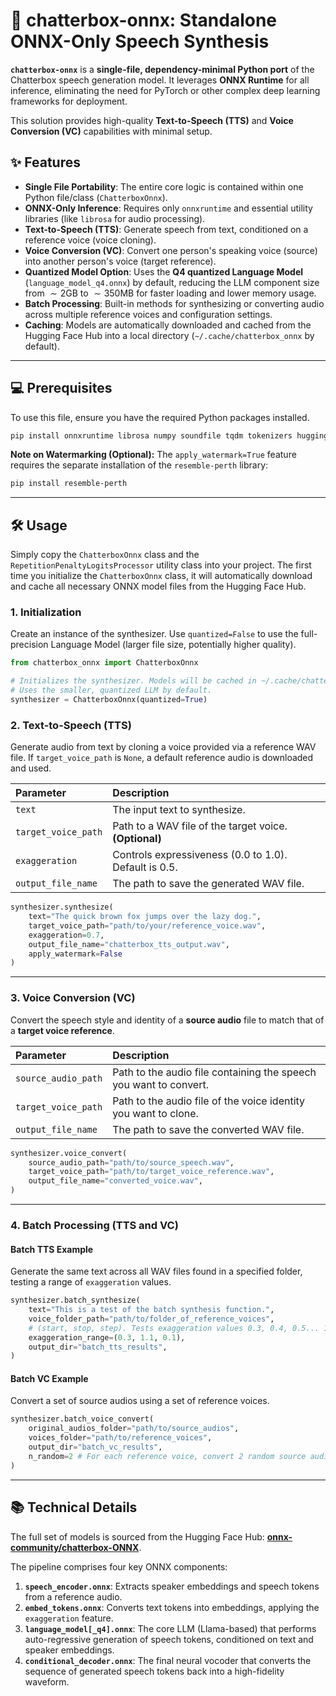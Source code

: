# 🤖 chatterbox-onnx: Standalone ONNX-Only Speech Synthesis

**`chatterbox-onnx`** is a **single-file, dependency-minimal Python port** of the Chatterbox speech generation model. It leverages **ONNX Runtime** for all inference, eliminating the need for PyTorch or other complex deep learning frameworks for deployment.

This solution provides high-quality **Text-to-Speech (TTS)** and **Voice Conversion (VC)** capabilities with minimal setup.

## ✨ Features

  * **Single File Portability**: The entire core logic is contained within one Python file/class (`ChatterboxOnnx`).
  * **ONNX-Only Inference**: Requires only `onnxruntime` and essential utility libraries (like `librosa` for audio processing).
  * **Text-to-Speech (TTS)**: Generate speech from text, conditioned on a reference voice (voice cloning).
  * **Voice Conversion (VC)**: Convert one person's speaking voice (source) into another person's voice (target reference).
  * **Quantized Model Option**: Uses the **Q4 quantized Language Model** (`language_model_q4.onnx`) by default, reducing the LLM component size from $\sim 2\text{GB}$ to $\sim 350\text{MB}$ for faster loading and lower memory usage.
  * **Batch Processing**: Built-in methods for synthesizing or converting audio across multiple reference voices and configuration settings.
  * **Caching**: Models are automatically downloaded and cached from the Hugging Face Hub into a local directory (`~/.cache/chatterbox_onnx` by default).

-----

## 💻 Prerequisites

To use this file, ensure you have the required Python packages installed.

```bash
pip install onnxruntime librosa numpy soundfile tqdm tokenizers huggingface_hub
```

**Note on Watermarking (Optional):**
The `apply_watermark=True` feature requires the separate installation of the `resemble-perth` library:

```bash
pip install resemble-perth
```

-----

## 🛠️ Usage

Simply copy the `ChatterboxOnnx` class and the `RepetitionPenaltyLogitsProcessor` utility class into your project. The first time you initialize the `ChatterboxOnnx` class, it will automatically download and cache all necessary ONNX model files from the Hugging Face Hub.

### 1\. Initialization

Create an instance of the synthesizer. Use `quantized=False` to use the full-precision Language Model (larger file size, potentially higher quality).

```python
from chatterbox_onnx import ChatterboxOnnx

# Initializes the synthesizer. Models will be cached in ~/.cache/chatterbox_onnx/
# Uses the smaller, quantized LLM by default.
synthesizer = ChatterboxOnnx(quantized=True) 
```

### 2\. Text-to-Speech (TTS)

Generate audio from text by cloning a voice provided via a reference WAV file. If `target_voice_path` is `None`, a default reference audio is downloaded and used.

| Parameter | Description |
| :--- | :--- |
| `text` | The input text to synthesize. |
| `target_voice_path` | Path to a WAV file of the target voice. **(Optional)** |
| `exaggeration` | Controls expressiveness (0.0 to 1.0). Default is 0.5. |
| `output_file_name` | The path to save the generated WAV file. |

```python
synthesizer.synthesize(
    text="The quick brown fox jumps over the lazy dog.",
    target_voice_path="path/to/your/reference_voice.wav", 
    exaggeration=0.7,
    output_file_name="chatterbox_tts_output.wav",
    apply_watermark=False
)
```

-----

### 3\. Voice Conversion (VC)

Convert the speech style and identity of a **source audio** file to match that of a **target voice reference**.

| Parameter | Description |
| :--- | :--- |
| `source_audio_path` | Path to the audio file containing the speech you want to convert. |
| `target_voice_path` | Path to the audio file of the voice identity you want to clone. |
| `output_file_name` | The path to save the converted WAV file. |

```python
synthesizer.voice_convert(
    source_audio_path="path/to/source_speech.wav",
    target_voice_path="path/to/target_voice_reference.wav",
    output_file_name="converted_voice.wav",
)
```

-----

### 4\. Batch Processing (TTS and VC)

#### Batch TTS Example

Generate the same text across all WAV files found in a specified folder, testing a range of `exaggeration` values.

```python
synthesizer.batch_synthesize(
    text="This is a test of the batch synthesis function.",
    voice_folder_path="path/to/folder_of_reference_voices",
    # (start, stop, step). Tests exaggeration values 0.3, 0.4, 0.5... 1.1.
    exaggeration_range=(0.3, 1.1, 0.1), 
    output_dir="batch_tts_results",
)
```

#### Batch VC Example

Convert a set of source audios using a set of reference voices.

```python
synthesizer.batch_voice_convert(
    original_audios_folder="path/to/source_audios", 
    voices_folder="path/to/reference_voices",  
    output_dir="batch_vc_results",
    n_random=2 # For each reference voice, convert 2 random source audios
)
```

-----

## 📚 Technical Details

The full set of models is sourced from the Hugging Face Hub: **[onnx-community/chatterbox-ONNX](https://huggingface.co/onnx-community/chatterbox-ONNX)**.

The pipeline comprises four key ONNX components:

1.  **`speech_encoder.onnx`**: Extracts speaker embeddings and speech tokens from a reference audio.
2.  **`embed_tokens.onnx`**: Converts text tokens into embeddings, applying the `exaggeration` feature.
3.  **`language_model[_q4].onnx`**: The core LLM (Llama-based) that performs auto-regressive generation of speech tokens, conditioned on text and speaker embeddings.
4.  **`conditional_decoder.onnx`**: The final neural vocoder that converts the sequence of generated speech tokens back into a high-fidelity waveform.
